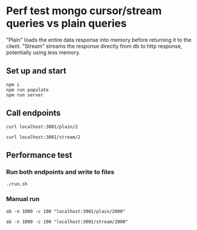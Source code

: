 # Perf test mongo cursor/stream queries vs plain queries

"Plain" loads the entire data response into memory before returning it to the client.
"Stream" streams the response directly from db to http response, potentially using less memory.

## Set up and start

    npm i
    npm run populate
    npm run server

## Call endpoints

    curl localhost:3001/plain/2

    curl localhost:3001/stream/2

## Performance test

### Run both endpoints and write to files

    ./run.sh

### Manual run

    ab -n 1000 -c 100 "localhost:3001/plain/2000"

    ab -n 1000 -c 100 "localhost:3001/stream/2000"

